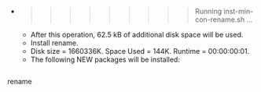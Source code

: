 * >>>>>>>>> Running inst-min-con-rename.sh ...
  * After this operation, 62.5 kB of additional disk space will be used.
  * Install rename.
  * Disk size = 1660336K. Space Used = 144K. Runtime = 00:00:00:01.
  * The following NEW packages will be installed:
  ```bash
rename
  ```
